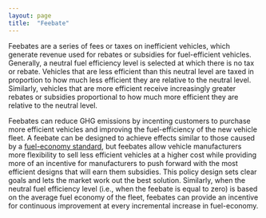 ```yaml
---
layout: page
title:  "Feebate"
---
```

Feebates are a series of fees or taxes on inefficient vehicles, which generate revenue used for rebates or subsidies for fuel-efficient vehicles.  Generally, a neutral fuel efficiency level is selected at which there is no tax or rebate.  Vehicles that are less efficient than this neutral level are taxed in proportion to how much less efficient they are relative to the neutral level.  Similarly, vehicles that are more efficient receive increasingly greater rebates or subsidies proportional to how much more efficient they are relative to the neutral level.

Feebates can reduce GHG emissions by incenting customers to purchase more efficient vehicles and improving the fuel-efficiency of the new vehicle fleet.  A feebate can be designed to achieve effects similar to those caused by a [fuel-economy standard](fuel-economy-standard.html), but feebates allow vehicle manufacturers more flexibility to sell less efficient vehicles at a higher cost while providing more of an incentive for manufacturers to push forward with the most efficient designs that will earn them subsidies.  This policy design sets clear goals and lets the market work out the best solution.  Similarly, when the neutral fuel efficiency level (i.e., when the feebate is equal to zero) is based on the average fuel economy of the fleet, feebates can provide an incentive for continuous improvement at every incremental increase in fuel-economy.
